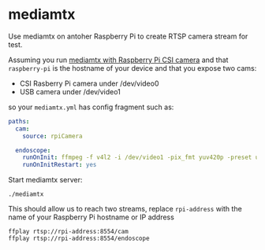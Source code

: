 # mediamtx

Use mediamtx on antoher Raspberry Pi to create RTSP camera stream for test.

Assuming you run [mediamtx with Raspberry Pi CSI camera](https://github.com/bluenviron/mediamtx#raspberry-pi-cameras)
and that `raspberry-pi` is the hostname of your device and that you expose two cams:

- CSI Rasberry Pi camera under /dev/video0
- USB camera under /dev/video1

so your `mediamtx.yml` has config fragment such as:

<!-- markdownlint-disable line_length -->

```yaml
paths:
  cam:
    source: rpiCamera

  endoscope:
    runOnInit: ffmpeg -f v4l2 -i /dev/video1 -pix_fmt yuv420p -preset ultrafast -b:v 600k -f rtsp rtsp://localhost:$RTSP_PORT/$MTX_PATH
    runOnInitRestart: yes

```

<!-- markdownlint-enable line_length -->

Start mediamtx server:

```shell
./mediamtx
```

This should allow us to reach two streams, replace `rpi-address` with the name
of your Raspberry Pi hostname or IP address

```shell
ffplay rtsp://rpi-address:8554/cam
ffplay rtsp://rpi-address:8554/endoscope
```
